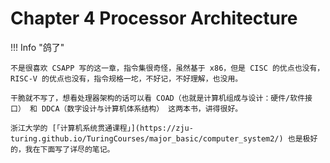 # Chapter 4 Processor Architecture

!!! Info "鸽了"

    不是很喜欢 CSAPP 写的这一章，指令集很奇怪，虽然基于 x86，但是 CISC 的优点也没有，RISC-V 的优点也没有，指令规格一坨，不好记，不好理解，也没用。

    干脆就不写了，想看处理器架构的话可以看 COAD（也就是计算机组成与设计：硬件/软件接口） 和 DDCA（数字设计与计算机体系结构） 这两本书，讲得很好。
    
    浙江大学的 [「计算机系统贯通课程」](https://zju-turing.github.io/TuringCourses/major_basic/computer_system2/) 也是极好的，我在下面写了详尽的笔记。
